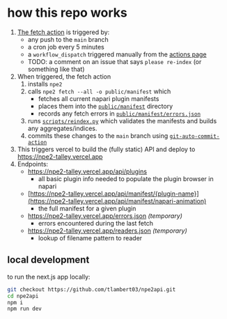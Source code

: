 # how this repo works

1. [The fetch action](.github/workflows/fetch.yml) is triggered by:
    - any push to the `main` branch
    - a cron job every 5 minutes
    - a `workflow_dispatch` triggered manually from the [actions page](https://github.com/tlambert03/npe2api/actions/workflows/fetch.yml)
    - TODO: a comment on an issue that says `please re-index` (or something like that)
2. When triggered, the fetch action
    1. installs `npe2`
    2. calls `npe2 fetch --all -o public/manifest` which
        - fetches all current napari plugin manifests
        - places them into the [`public/manifest`](public/manifest/) directory
        - records any fetch errors in [`public/manifest/errors.json`](public/errors.json)
    3. runs [`scripts/reindex.py`](scripts/reindex.py) which validates the manifests and builds any aggregates/indices.
    3. commits these changes to the `main` branch using [`git-auto-commit-action`](https://github.com/stefanzweifel/git-auto-commit-action)
3. This triggers vercel to build the (fully static) API and deploy to
   https://npe2-talley.vercel.app
3. Endpoints:
    - https://npe2-talley.vercel.app/api/plugins
        - all basic plugin info needed to populate the plugin browser in napari
    - [https://npe2-talley.vercel.app/api/manifest/{plugin-name}](https://npe2-talley.vercel.app/api/manifest/napari-animation)
        - the full manifest for a given plugin
    - https://npe2-talley.vercel.app/errors.json *(temporary)*
        - errors encountered during the last fetch
    - https://npe2-talley.vercel.app/readers.json *(temporary)*
        - lookup of filename pattern to reader

## local development

to run the next.js app locally:

```bash
git checkout https://github.com/tlambert03/npe2api.git
cd npe2api
npm i
npm run dev
```
